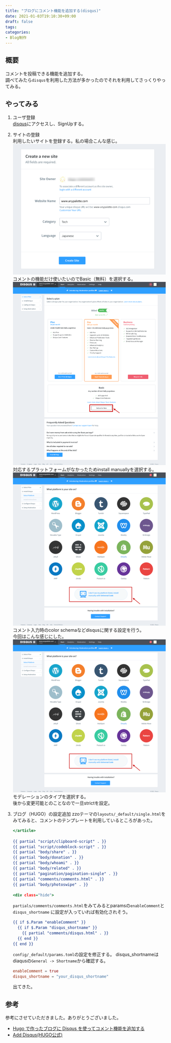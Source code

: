 ```yaml
---
title: "ブログにコメント機能を追加する(disqus)"
date: 2021-01-03T19:10:30+09:00
draft: false
tags:
categories:
- Blog制作
---
```


## 概要

コメントを投稿できる機能を追加する。  
調べてみたら`disqus`を利用した方法が多かったのでそれを利用してさっくりやってみる。

## やってみる

1. ユーザ登録  
[disqus](https://disqus.com)にアクセスし、SignUpする。

2. サイトの登録  
利用したいサイトを登録する。私の場合こんな感じ。
![disqus_1](/images/posts/20210103/disqus_01.png)  
コメントの機能だけ使いたいのでBasic（無料）を選択する。  
![disqus_2](/images/posts/20210103/disqus_02.png)
対応するプラットフォームがなかったためinstall manuallyを選択する。   
![disqus_3](/images/posts/20210103/disqus_03.png)
コメント入力時のcolor schemaなどdisqusに関する設定を行う。     
今回はこんな感じにした。  
![disqus_3](/images/posts/20210103/disqus_03.png)
モデレーションのタイプを選択する。   
後から変更可能とのことなので一旦strictを設定。

3. ブログ（HUGO）の設定追加
zzoテーマの`layouts/_default/single.html`をみてみると、コメントのテンプレートを利用しているところがあった。
    ```html:single.html
    </article>

    {{ partial "script/clipboard-script" . }}
    {{ partial "script/codeblock-script" . }}
    {{ partial "body/share" . }}
    {{ partial "body/donation" . }}
    {{ partial "body/whoami" . }}
    {{ partial "body/related" . }}
    {{ partial "pagination/pagination-single" . }}
    {{ partial "comments/comments.html" . }}
    {{ partial "body/photoswipe" . }}

    <div class="hide">
    ```
    `partials/comments/comments.html`をみてみるとparamsの`enableComment`と`disqus_shortname`
    に設定が入っていれば有効化されそう。
    ```html:comments.html
    {{ if $.Param "enableComment" }}
      {{ if $.Param "disqus_shortname" }}
        {{ partial "comments/disqus.html" . }}
      {{ end }}
    {{ end }}
    ```
    `config/_default/params.toml`の設定を修正する。
    disqus_shortnameはdiaqusの`General -> Shortname`から確認する。
    ```toml:params.toml
    enableComment = true
    disqus_shortname = "your_disqus_shortname"
    ```
    出てきた。
    
## 参考

参考にさせていただきました。ありがとうございました。

* [Hugo で作ったブログに Disqus を使ってコメント機能を追加する](https://michimani.net/post/blog-install-disqus-to-hugo/)
* [Add Disqus(HUGO公式)](https://gohugo.io/content-management/comments/)